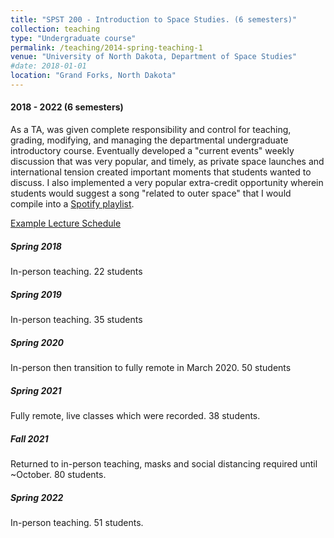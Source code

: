 ```yaml
---
title: "SPST 200 - Introduction to Space Studies. (6 semesters)"
collection: teaching
type: "Undergraduate course"
permalink: /teaching/2014-spring-teaching-1
venue: "University of North Dakota, Department of Space Studies"
#date: 2018-01-01
location: "Grand Forks, North Dakota"
---
```


#### 2018 - 2022 (6 semesters)

As a TA, was given complete responsibility and control for teaching, grading, modifying, and managing the departmental undergraduate introductory course. Eventually developed a "current events" weekly discussion that was very popular, and timely, as private space launches and international tension created important moments that students wanted to discuss. I also implemented a very popular extra-credit opportunity wherein students would suggest a song "related to outer space" that I would compile into a [Spotify playlist](https://open.spotify.com/playlist/3KfujKdKibbsEHWa9MMSEd?si=9ce2701a12ab46d1 "SpaceJams Vol 3"). 

[Example Lecture Schedule](files\SPST200-Sp22-LectureSchedule)

##### Spring 2018
In-person teaching. 22 students

##### Spring 2019 
In-person teaching. 35 students

##### Spring 2020
In-person then transition to fully remote in March 2020. 50 students

##### Spring 2021
Fully remote, live classes which were recorded. 38 students.

##### Fall 2021
Returned to in-person teaching, masks and social distancing required until ~October. 80 students.

##### Spring 2022
In-person teaching. 51 students.